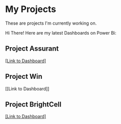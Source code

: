 # My Projects
These are projects I'm currently working on.

Hi There! Here are my latest Dashboards on Power Bi:

## Project Assurant
[[Link to Dashboard]](https://app.powerbi.com/view?r=eyJrIjoiNDRmYTczMjktZGZhYi00NGMwLTk2MTAtYzRiYzJhZTE0MTA1IiwidCI6IjEyZjRmNjZkLTNiYWUtNDgxYi1iNTJlLTc1OWZhNGRlNWRmMiJ9)

## Project Win
[[Link to Dashboard]]

## Project BrightCell
[[Link to Dashboard]](https://app.powerbi.com/view?r=eyJrIjoiNjM4OWUzMmQtMzQ2NS00N2I4LTg3ZGQtOGZhNDc4Y2JmZTczIiwidCI6IjEyZjRmNjZkLTNiYWUtNDgxYi1iNTJlLTc1OWZhNGRlNWRmMiJ9)
